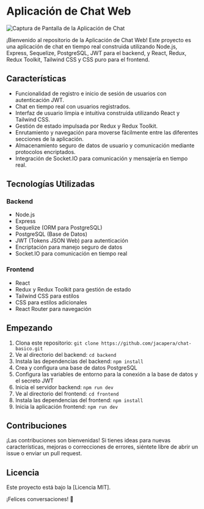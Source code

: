 # Aplicación de Chat Web

![Captura de Pantalla de la Aplicación de Chat](link_a_captura.png)

¡Bienvenido al repositorio de la Aplicación de Chat Web! Este proyecto es una aplicación de chat en tiempo real construida utilizando Node.js, Express, Sequelize, PostgreSQL, JWT para el backend, y React, Redux, Redux Toolkit, Tailwind CSS y CSS puro para el frontend.

## Características

- Funcionalidad de registro e inicio de sesión de usuarios con autenticación JWT.
- Chat en tiempo real con usuarios registrados.
- Interfaz de usuario limpia e intuitiva construida utilizando React y Tailwind CSS.
- Gestión de estado impulsada por Redux y Redux Toolkit.
- Enrutamiento y navegación para moverse fácilmente entre las diferentes secciones de la aplicación.
- Almacenamiento seguro de datos de usuario y comunicación mediante protocolos encriptados.
- Integración de Socket.IO para comunicación y mensajería en tiempo real.

## Tecnologías Utilizadas

### Backend

- Node.js
- Express
- Sequelize (ORM para PostgreSQL)
- PostgreSQL (Base de Datos)
- JWT (Tokens JSON Web) para autenticación
- Encriptación para manejo seguro de datos
- Socket.IO para comunicación en tiempo real

### Frontend

- React
- Redux y Redux Toolkit para gestión de estado
- Tailwind CSS para estilos
- CSS para estilos adicionales
- React Router para navegación

## Empezando

1. Clona este repositorio: `git clone https://github.com/jacapera/chat-basico.git`
2. Ve al directorio del backend: `cd backend`
3. Instala las dependencias del backend: `npm install`
4. Crea y configura una base de datos PostgreSQL
5. Configura las variables de entorno para la conexión a la base de datos y el secreto JWT
6. Inicia el servidor backend: `npm run dev`
7. Ve al directorio del frontend: `cd frontend`
8. Instala las dependencias del frontend: `npm install`
9. Inicia la aplicación frontend: `npm run dev`


## Contribuciones

¡Las contribuciones son bienvenidas! Si tienes ideas para nuevas características, mejoras o correcciones de errores, siéntete libre de abrir un issue o enviar un pull request.

## Licencia

Este proyecto está bajo la [Licencia MIT].

¡Felices conversaciones! 🚀
